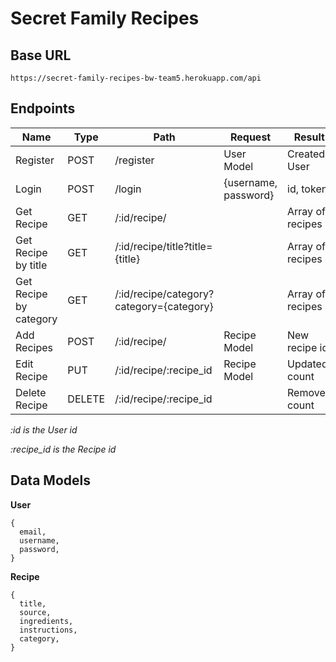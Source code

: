 # Secret Family Recipes

## Base URL
``` 
https://secret-family-recipes-bw-team5.herokuapp.com/api
```

## Endpoints
|         Name           |  Type  |                   Path                   |         Request           |        Result        |
|         ----           |  ----  |                   ----                   |         -------           |        ------        |
|       Register         |  POST  |                 /register                |        User Model         |     Created User     |
|        Login           |  POST  |                  /login                  |   {username, password}    |      id, token       |
|      Get Recipe        |  GET   |               /:id/recipe/               |                           |   Array of recipes   |
|  Get Recipe by title   |  GET   |     /:id/recipe/title?title={title}      |                           |   Array of recipes   |
| Get Recipe by category |  GET   | /:id/recipe/category?category={category} |                           |   Array of recipes   |
|      Add Recipes       |  POST  |               /:id/recipe/               |        Recipe Model       |     New recipe id    |
|      Edit Recipe       |  PUT   |           /:id/recipe/:recipe_id         |        Recipe Model       |     Updated count    |
|     Delete Recipe      | DELETE |           /:id/recipe/:recipe_id         |                           |     Removed count    |

*:id is the User id*

*:recipe_id is the Recipe id*

## Data Models
**User**
```
{
  email,
  username,
  password,
}
```

**Recipe**
```
{
  title,
  source,
  ingredients,
  instructions,
  category,
}
```
